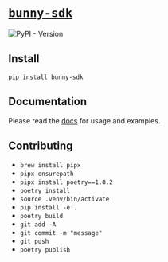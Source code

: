 # [`bunny-sdk`](https://bunny-launcher.com/bunny-sdk/python)

![PyPI - Version](https://img.shields.io/pypi/v/bunny-sdk?color=blue)

<!-- poetry folder name uses underscores https://github.com/python-poetry/poetry/issues/8942#issuecomment-1925761531 -->
<!-- poetry pypi authentication https://www.digitalocean.com/community/tutorials/how-to-publish-python-packages-to-pypi-using-poetry-on-ubuntu-22-04 -->

## Install

```shell
pip install bunny-sdk
```

## Documentation

Please read the [docs](https://bunny-launcher.com/bunny-sdk/python) for usage and examples.

## Contributing

- `brew install pipx`
- `pipx ensurepath`
- `pipx install poetry==1.8.2`
- `poetry install`
- `source .venv/bin/activate`
- `pip install -e .`
- `poetry build`
- `git add -A`
- `git commit -m "message"`
- `git push`
- `poetry publish`
